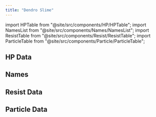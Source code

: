 ```yaml
---
title: "Dendro Slime"
---
```


import HPTable from "@site/src/components/HP/HPTable";
import NamesList from "@site/src/components/Names/NamesList";
import ResistTable from "@site/src/components/Resist/ResistTable";
import ParticleTable from "@site/src/components/Particle/ParticleTable";

## HP Data

<HPTable item_key="dendroslime" data_src="enemy" />

## Names

<NamesList item_key="dendroslime" data_src="enemy" />

## Resist Data

<ResistTable item_key="dendroslime" data_src="enemy" />

## Particle Data

<ParticleTable item_key="dendroslime" data_src="enemy" />